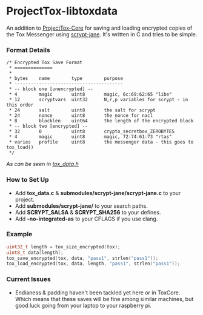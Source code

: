 ProjectTox-libtoxdata
=====================

An addition to [ProjectTox-Core](https://github.com/irungentoo/ProjectTox-Core/) for saving and loading encrypted copies of the Tox Messenger using [scrypt-jane](https://github.com/floodyberry/scrypt-jane). It's written in C and tries to be simple.

### Format Details
````
/* Encrypted Tox Save Format
 * ==============
 *
 * bytes    name        type        purpose
 * ----------------------------------------
 * -- block one [unencrypted] --
 * 4        magic       uint8       magic, 6c:69:62:65 "libe"
 * 12       scryptvars  uint32      N,r,p variables for scrypt - in this order
 * 24       salt        uint8       the salt for scrypt
 * 24       nonce       uint8       the nonce for nacl
 * 8        blocklen    uint64      the length of the encrypted block
 * -- block two [encrypted] --
 * 32       0           uint8       crypto_secretbox_ZEROBYTES
 * 4        magic       uint8       magic, 72:74:61:73 "rtas"
 * varies   profile     uint8       the messenger data - this goes to tox_load()
 */
````
*As can be seen in [tox_data.h](https://github.com/jencka/ProjectTox-libtoxdata/blob/master/tox_data.h#L9)*

### How to Set Up
* Add **tox_data.c** & **submodules/scrypt-jane/scrypt-jane.c** to your project.
* Add **submodules/scrypt-jane/** to your search paths.
* Add __SCRYPT\_SALSA__ & __SCRYPT\_SHA256__ to your defines.
* Add **-no-integrated-as** to your CFLAGS if you use clang.

### Example
````C
uint32_t length = tox_size_encrypted(tox);
uint8_t data[length];
tox_save_encrypted(tox, data, "pass1", strlen("pass1"));
tox_load_encrypted(tox, data, length, "pass1", strlen("pass1"));
````

### Current Issues
* Endianess & padding haven't been tackled yet here or in ToxCore. Which means that these saves will be fine among similar machines, but good luck going from your laptop to your raspberry pi.
